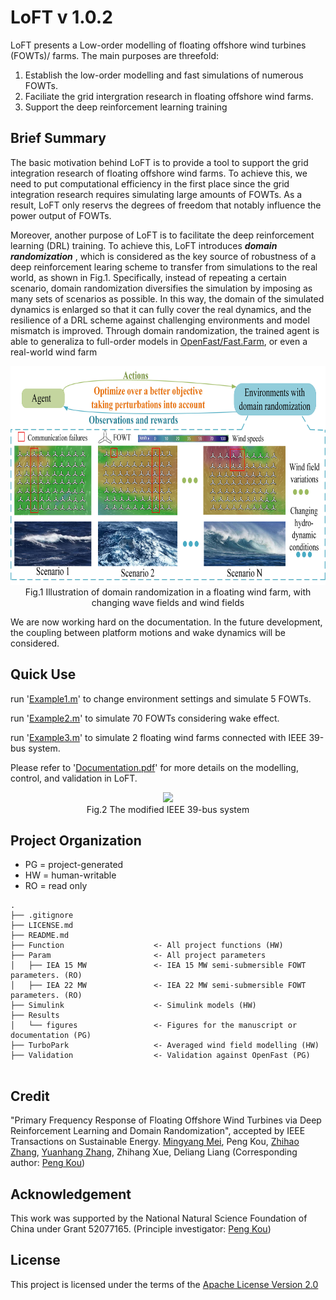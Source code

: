 # LoFT v 1.0.2

  LoFT presents a Low-order modelling of floating offshore wind turbines (FOWTs)/ farms. The main purposes are threefold:
1. Establish the low-order modelling and fast simulations of numerous FOWTs.
2. Faciliate the grid intergration research in floating offshore wind farms.
3. Support the deep reinforcement learning training 



## Brief Summary
   The basic motivation behind LoFT is to provide a tool to support the grid integration research of floating offshore wind farms. To achieve this, we need to put computational efficiency in the first place since the grid integration research requires simulating large amounts of FOWTs. As a result, LoFT  only reservs the degrees of freedom that notably influence the power output of FOWTs. 
   
   
   Moreover, another purpose of LoFT is to facilitate the deep reinforcement learning (DRL) training. To achieve this, LoFT introduces **_domain randomization_** , which is considered as the key source of robustness of a deep reinforcement learing scheme to transfer from simulations to the real world, as shown in Fig.1. Specifically, instead of repeating a certain scenario,
 domain randomization diversifies the simulation by imposing  as many sets of scenarios as possible. In this way, the domain of the simulated dynamics is enlarged so that it can fully cover the real dynamics, and the resilience of a DRL scheme against challenging environments and model mismatch is improved. Through domain randomization, the trained agent is able to generaliza to full-order models in [OpenFast/Fast.Farm](https://github.com/OpenFAST), or even a real-world wind farm

<div align=center>
     <img src="Results/Figure/DR.jpg" height="350"/> 
</div>

<!-- your comment goes here <div align=center>
     <img src="Results/Figure/wavefield.gif" height="200"/> <img src="Results/Figure/windfield.gif" height="200"/> 
</div>-->

<div align=center>
      Fig.1 Illustration of domain randomization in a floating wind farm, with changing wave fields and wind fields
</div>

We are now working hard on the documentation. In the future development, the coupling between platform motions and wake dynamics will be considered.

## Quick Use
run '[Example1.m](Example1.m)' to change environment settings and simulate 5 FOWTs.

run '[Example2.m](Example2.m)' to simulate 70 FOWTs considering wake effect.

run '[Example3.m](Example3.m)' to simulate 2 floating wind farms connected with IEEE 39-bus system.

Please refer to '[Documentation.pdf](Documentation.pdf)' for more details on the modelling, control, and validation in LoFT.

<div align=center>
     <img src="Results/Figure/IEEE 39 bus.png" height="550"/> 
</div>
<div align=center>
      Fig.2 The modified IEEE 39-bus system 
</div>

## Project Organization
- PG = project-generated
- HW = human-writable
- RO = read only
```
.
├── .gitignore
├── LICENSE.md
├── README.md
├── Function                    <- All project functions (HW)  
├── Param                       <- All project parameters
│   ├── IEA 15 MW               <- IEA 15 MW semi-submersible FOWT parameters. (RO)
│   ├── IEA 22 MW               <- IEA 22 MW semi-submersible FOWT parameters. (RO)
├── Simulink                    <- Simulink models (HW)
├── Results         
│   └── figures                 <- Figures for the manuscript or documentation (PG)
├── TurboPark                   <- Averaged wind field modelling (HW)
├── Validation                  <- Validation against OpenFast (PG) 


```
## Credit

"Primary Frequency Response of Floating Offshore Wind Turbines via Deep Reinforcement Learning and Domain Randomization", accepted by IEEE Transactions on Sustainable Energy. [Mingyang Mei](https://scholar.google.com/citations?user=jpXmO2UAAAAJ&hl=zh-CN), Peng Kou,  [Zhihao Zhang](https://scholar.google.com/citations?hl=zh-CN&user=Qfr4gA4AAAAJ), [Yuanhang Zhang](https://scholar.google.com/citations?hl=zh-CN&user=1cSO8eAAAAAJ), Zhihang Xue, Deliang Liang (Corresponding author: [Peng Kou](https://gr.xjtu.edu.cn/en/web/koupeng))

## Acknowledgement
This work was supported by the National Natural Science Foundation of China under Grant 52077165. (Principle investigator: [Peng Kou](https://gr.xjtu.edu.cn/en/web/koupeng))

## License
This project is licensed under the terms of the [Apache License Version 2.0](LICENSE.txt)
